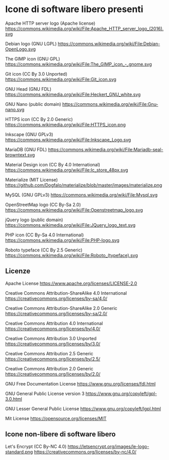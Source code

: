 # Icone di software libero presenti

Apache HTTP server logo (Apache license)
https://commons.wikimedia.org/wiki/File:Apache_HTTP_server_logo_(2016).svg

Debian logo (GNU LGPL)
https://commons.wikimedia.org/wiki/File:Debian-OpenLogo.svg

The GIMP icon (GNU GPL)
https://commons.wikimedia.org/wiki/File:The_GIMP_icon_-_gnome.svg

Git icon (CC By 3.0 Unported)
https://commons.wikimedia.org/wiki/File:Git_icon.svg

GNU Head (GNU FDL)
https://commons.wikimedia.org/wiki/File:Heckert_GNU_white.svg

GNU Nano (public domain)
https://commons.wikimedia.org/wiki/File:Gnu-nano.svg

HTTPS icon (CC By 2.0 Generic)
https://commons.wikimedia.org/wiki/File:HTTPS_icon.png

Inkscape (GNU GPLv3)
https://commons.wikimedia.org/wiki/File:Inkscape_Logo.svg

MariaDB (GNU FDL)
https://commons.wikimedia.org/wiki/File:Mariadb-seal-browntext.svg

Material Design icon (CC By 4.0 International)
https://commons.wikimedia.org/wiki/File:Ic_store_48px.svg

Materialize (MIT License)
https://github.com/Dogfalo/materialize/blob/master/images/materialize.png

MySQL (GNU GPLv3)
https://commons.wikimedia.org/wiki/File:Mysql.svg

OpenStreetMap logo (CC By-Sa 2.0)
https://commons.wikimedia.org/wiki/File:Openstreetmap_logo.svg

jQuery logo (public domain)
https://commons.wikimedia.org/wiki/File:JQuery_logo_text.svg

PHP icon (CC By-Sa 4.0 International)
https://commons.wikimedia.org/wiki/File:PHP-logo.svg

Roboto typeface (CC By 2.5 Generic)
https://commons.wikimedia.org/wiki/File:Roboto_(typeface).svg

## Licenze
Apache License
https://www.apache.org/licenses/LICENSE-2.0

Creative Commons Attribution-ShareAlike 4.0 International
https://creativecommons.org/licenses/by-sa/4.0/

Creative Commons Attribution-ShareAlike 2.0 Generic
https://creativecommons.org/licenses/by-sa/2.0/

Creative Commons Attribution 4.0 International
https://creativecommons.org/licenses/by/4.0/

Creative Commons Attribution 3.0 Unported
https://creativecommons.org/licenses/by/3.0/

Creative Commons Attribution 2.5 Generic
https://creativecommons.org/licenses/by/2.5/

Creative Commons Attribution 2.0 Generic
https://creativecommons.org/licenses/by/2.0/

GNU Free Documentation License
https://www.gnu.org/licenses/fdl.html

GNU General Public License version 3
https://www.gnu.org/copyleft/gpl-3.0.html

GNU Lesser General Public License
https://www.gnu.org/copyleft/lgpl.html

Mit License
https://opensource.org/licenses/MIT

## Icone non-libere di software libero

Let's Encrypt (CC By-NC 4.0)
https://letsencrypt.org/images/le-logo-standard.png
https://creativecommons.org/licenses/by-nc/4.0/
